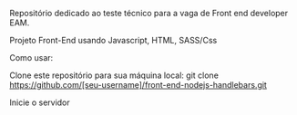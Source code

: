 Repositório dedicado ao teste técnico para a vaga de Front end developer EAM.

Projeto Front-End usando Javascript, HTML, SASS/Css

Como usar:

Clone este repositório para sua máquina local: git clone https://github.com/[seu-username]/front-end-nodejs-handlebars.git

Inicie o servidor
